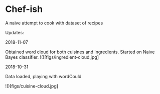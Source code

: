 # Chef-ish
A naive attempt to cook with dataset of recipes

Updates:

2018-11-07

Obtained word cloud for both cuisines and ingredients. Started on Naive Bayes classifier.
!()[figs/ingredient-cloud.jpg]

2018-10-31

Data loaded, playing with wordCould

!()[figs/cuisine-cloud.jpg]
